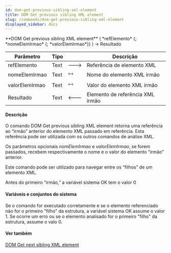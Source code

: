 ```yaml
---
id: dom-get-previous-sibling-xml-element
title: DOM Get previous sibling XML element
slug: /commands/dom-get-previous-sibling-xml-element
displayed_sidebar: docs
---
```


<!--REF #_command_.DOM Get previous sibling XML element.Syntax-->**DOM Get previous sibling XML element** ( *refElemento* {; *nomeElemIrmao* {; *valorElemIrmao*}} ) -> Resultado<!-- END REF-->
<!--REF #_command_.DOM Get previous sibling XML element.Params-->
| Parâmetro | Tipo |  | Descrição |
| --- | --- | --- | --- |
| refElemento | Text | &#x1F852; | Referência de elemento XML |
| nomeElemIrmao | Text | &#x1F858; | Nome do elemento XML irmão |
| valorElemIrmao | Text | &#x1F858; | Valor do elemento XML irmão |
| Resultado | Text | &#x1F850; | Elemento de referência XML irmão |

<!-- END REF-->

#### Descrição 

<!--REF #_command_.DOM Get previous sibling XML element.Summary-->O comando DOM Get previous sibling XML element retorna uma referência ao “irmão” anterior do elemento XML passado em referência.<!-- END REF--> Esta referência pode ser utilizada com os outros comandos de análise XML.  

Os parâmetros opcionais *nomElemIrmao* e *valorElemIrmao*, se forem passados, recebem respectivamente o nome e o valor do elemento “irmão” anterior.  
  
Este comando pode ser utilizado para navegar entre os “filhos” de um elemento XML.  
  
Antes do primeiro “irmão,” a variável sistema OK tem o valor 0

#### Variáveis e conjuntos do sistema 

Se o comando for executado corretamente e se o elemento referenciado não for o primeiro "filho" da estrutura, a variável sistema OK assume o valor 1\. Se ocorre um erro ou se o elemento analisado for o primeiro "filho" da estrutura, assume o valo 0.

#### Ver também 

[DOM Get next sibling XML element](dom-get-next-sibling-xml-element.md)  